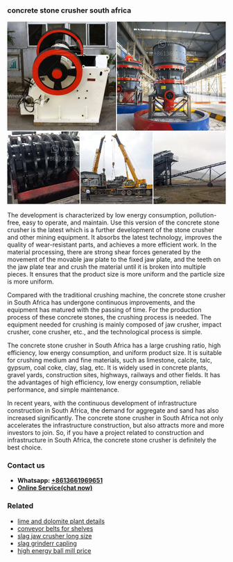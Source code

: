 <h3>concrete stone crusher south africa</h3><img src='1704791399.jpg' alt=''><p>The development is characterized by low energy consumption, pollution-free, easy to operate, and maintain. Use this version of the concrete stone crusher is the latest which is a further development of the stone crusher and other mining equipment. It absorbs the latest technology, improves the quality of wear-resistant parts, and achieves a more efficient work. In the material processing, there are strong shear forces generated by the movement of the movable jaw plate to the fixed jaw plate, and the teeth on the jaw plate tear and crush the material until it is broken into multiple pieces. It ensures that the product size is more uniform and the particle size is more uniform.</p><p>Compared with the traditional crushing machine, the concrete stone crusher in South Africa has undergone continuous improvements, and the equipment has matured with the passing of time. For the production process of these concrete stones, the crushing process is needed. The equipment needed for crushing is mainly composed of jaw crusher, impact crusher, cone crusher, etc., and the technological process is simple.</p><p>The concrete stone crusher in South Africa has a large crushing ratio, high efficiency, low energy consumption, and uniform product size. It is suitable for crushing medium and fine materials, such as limestone, calcite, talc, gypsum, coal coke, clay, slag, etc. It is widely used in concrete plants, gravel yards, construction sites, highways, railways and other fields. It has the advantages of high efficiency, low energy consumption, reliable performance, and simple maintenance.</p><p>In recent years, with the continuous development of infrastructure construction in South Africa, the demand for aggregate and sand has also increased significantly. The concrete stone crusher in South Africa not only accelerates the infrastructure construction, but also attracts more and more investors to join. So, if you have a project related to construction and infrastructure in South Africa, the concrete stone crusher is definitely the best choice.</p><h3>Contact us</h3><ul><li><strong>Whatsapp:&nbsp;<a href="https://wa.me/8613661969651">+8613661969651</a></strong></li><li><a href="https://swt.shibang-china.com/?git&amp;zhl&amp;concrete stone crusher south africa"><strong>Online Service(chat now)</strong></a></li></ul><h3>Related</h3><ul><li><a href='lime and dolomite plant details.md'>lime and dolomite plant details</a></li><li><a href='conveyor belts for shelves.md'>conveyor belts for shelves</a></li><li><a href='slag jaw crusher long size.md'>slag jaw crusher long size</a></li><li><a href='slag grinderr capling.md'>slag grinderr capling</a></li><li><a href='high energy ball mill price.md'>high energy ball mill price</a></li></ul>